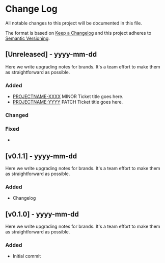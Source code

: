 
# Change Log
All notable changes to this project will be documented in this file.
 
The format is based on [Keep a Changelog](http://keepachangelog.com/)
and this project adheres to [Semantic Versioning](http://semver.org/).
 
## [Unreleased] - yyyy-mm-dd
 
Here we write upgrading notes for brands. It's a team effort to make them as
straightforward as possible.
 
### Added
- [PROJECTNAME-XXXX](http://tickets.projectname.com/browse/PROJECTNAME-XXXX)
  MINOR Ticket title goes here.
- [PROJECTNAME-YYYY](http://tickets.projectname.com/browse/PROJECTNAME-YYYY)
  PATCH Ticket title goes here.
 
### Changed
 
### Fixed
 -

## [v0.1.1] - yyyy-mm-dd
 
Here we write upgrading notes for brands. It's a team effort to make them as
straightforward as possible.
 
### Added
- Changelog

## [v0.1.0] - yyyy-mm-dd
 
Here we write upgrading notes for brands. It's a team effort to make them as
straightforward as possible.
 
### Added
- Initial commit
